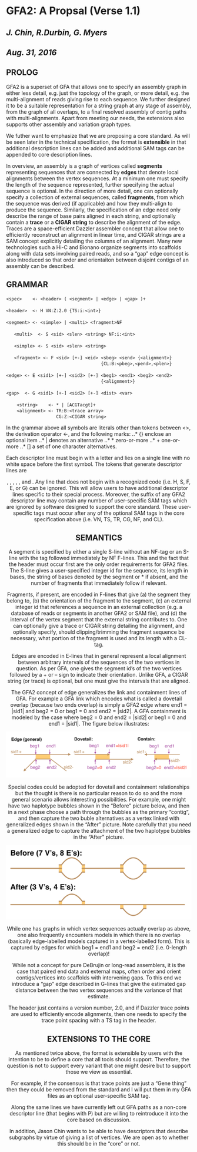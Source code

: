 # **GFA2: A Propsal (Verse 1.1)**
## *J. Chin, R.Durbin, G. Myers*
## *Aug. 31, 2016*

## PROLOG

GFA2 is a superset of GFA that allows one to specify an assembly graph in either less detail,
e.g. just the topology of the graph, or more detail, e.g. the multi-alignment of reads giving
rise to each sequence.  We further designed it to be a suitable representation for a string
graph at any stage of assembly, from the graph of all overlaps, to a final resolved assembly
of contig paths with multi-alignments.  Apart from meeting our needs, the extensions also
supports other assembly and variation graph types.

We futher want to emphasize that we are proposing a core standard.  As will be seen later in
the technical specification, the format is **extensible** in that additional description lines
can be added and additional SAM tags can be appended to core description lines.

In overview, an assembly is a graph of vertices called **segments** representing sequences
that are connected by **edges** that denote local alignments between the vertex sequences.
At a minimum one must specify the length of the sequence represented, further specifying the
actual sequence is optional.  In the direction of more detail, one can optionally specify a
collection of external sequences, called **fragments**, from which the sequence was derived (if
applicable) and how they multi-align to produce the sequence.  Similarly, the specification
of an edge need only describe the range of base pairs aligned in each string, and optionally
contain a **trace** or a **CIGAR string** to describe the alignment of the edge.  Traces are a
space-efficient Dazzler assembler concept that allow one to efficiently reconstruct an
alignment in linear time, and CIGAR strings are a SAM concept explicitly detailing the
columns of an alignment.  Many new technologies such a Hi-C and Bionano organize segments
into scaffolds along with data sets involving paired reads, and so a “gap” edge concept is
also introduced so that order and orientaiton between disjoint contigs of an assembly can
be described.

## GRAMMAR

```
<spec>    <- <header> ( <segment> | <edge> | <gap> )+

<header>  <- H VN:Z:2.0 {TS:i:<int>}

<segment> <- <simple> | <multi> <fragment>NF
 
   <multi>  <- S <sid> <slen> <string> NF:i:<int> 
 
   <simple> <- S <sid> <slen> <string>

   <fragment> <- F <sid> [+-] <eid> <sbeg> <send> {<alignment>}
                                    {CL:B:<pbeg>,<pend>,<plen>}

<edge> <- E <sid1> [+-] <sid2> [+-] <beg1> <end1> <beg2> <end2>
                                    {<alignment>}

<gap>  <- G <sid1> [+-] <sid2> [+-] <dist> <var>

    <string>    <- * | [ACGTacgt]+
    <alignment> <- TR:B:<trace array>
                   CG:Z:<CIGAR string>
```

In the grammar above all symbols are literals other than tokens between <>, the derivation
operator <-, and the following marks:
..* {} enclose an optional item
..* | denotes an alternative
..* * zero-or-more
..* + one-or-more
..* [] a set of one character alternatives.

Each descriptor line must begin with a letter and lies on a single line with no white space
before the first symbol.   The tokens that generate descriptor lines are <header>, <multi>,
<simple>, <fragment>, <edge>, and <gap>.
Any line that does not begin with a recognized code (i.e. H, S, F, E, or G) can be ignored.
This will allow users to have additional descriptor lines specific to their special process.
Moreover, the suffix of any GFA2 descriptor line may contain any number of user-specific SAM
tags which are ignored by software designed to support the core standard.  These user-specific
tags must occur after any of the optional SAM tags in the core specification above
(i.e. VN, TS, TR, CG, NF, and CL).  

## SEMANTICS

A segment is specified by either a single S-line without an NF-tag or an S-line with the tag
followed immediately by NF F-lines.  This and the fact that the header must occur first are the
only order requirements for GFA2 files. The S-line gives a user-specified integer id for the
sequence, its length in bases, the string of bases denoted by the segment or * if absent, and
the number of fragments that immediately follow if relevant.

Fragments, if present, are encoded in F-lines that give (a) the segment they belong to, (b) the
orientation of the fragment to the segment, (c) an external integer id that references a sequence
in an external collection (e.g. a database of reads or segments in another GFA2 or SAM file),
and (d) the interval of the vertex segment that the external string contributes to.  One can
optionally give a trace or CIGAR string detailing the alignment, and optionally specify, should
clipping/trimming the fragment sequence be necessary, what portion of the fragment is used and
its length with a CL-tag.

Edges are encoded in E-lines that in general represent a local alignment between arbitrary
intervals of the sequences of the two vertices in question. As per GFA, one gives the segment
id’s of the two vertices followed by a + or – sign to indicate their orientation.  Unlike GFA,
a CIGAR string (or trace) is optional, but one must give the intervals that are aligned.

The GFA2 concept of edge generalizes the link and containment lines of GFA.  For example a GFA
link which encodes what is called a dovetail overlap (because two ends overlap) is simply a GFA2
edge where end1 = |sid1| and beg2 = 0 or beg1 = 0 and end2 = |sid2|.   A GFA containment is
modeled by the case where beg2 = 0 and end2 = |sid2| or beg1 = 0 and end1 = |sid1|.  The figure
below illustrates:

![Fig. 1](GFA2.Fig1.png)

Special codes could be adopted for dovetail and containment relationships but the thought is
there is no particular reason to do so and the more general scenario allows interesting
possibilities.  For example, one might have two haplotype bubbles shown in the “Before”
picture below, and then in a next phase choose a path through the bubbles as the
primary “contig”, and then capture the two buble alternatives as a vertex linked with
generalized edges shown in the “After” picture.  Note carefully that you need a generalized
edge to capture the attachment of the two haplotype bubbles in the “After” picture.

![Fig. 2](GFA2.Fig2.png)
 
While one has graphs in which vertex sequences actually overlap as above, one also frequently
encounters models in which there is no overlap (basically edge-labelled models captured in a
vertex-labelled form).  This is captured by edges for which beg1 = end1 and beg2 = end2 (i.e.
0-length overlap)!

While not a concept for pure DeBrujin or long-read assemblers, it is the case that paired end
data and external maps, often order and orient contigs/vertices into scaffolds with
intervening gaps.  To this end we introduce a “gap” edge described in G-lines that give the
estimated gap distance between the two vertex sequences and the variance of that estimate.

The header just contains a version number, 2.0, and if Dazzler trace points are used to
efficiently encode alignments, then one needs to specify the trace point spacing with a
TS tag in the header.

## EXTENSIONS TO THE CORE

As mentioned twice above, the format is extensible by users with the intention to be to
define a core that all tools should support.  Therefore, the question is not to support
every variant that one might desire but to support those we view as essential.

For example, if the consensus is that trace points are just a “Gene thing” then they could
be removed from the standard and I will put them in my GFA files as an optional user-specific
SAM tag.

Along the same lines we have currently left out GFA paths as a non-core descriptor line (that
begins with P) but are willing to reintroduce it into the core based on discussion.

In addition, Jason Chin wants to be able to have descriptors that describe subgraphs by
virtue of giving a list of vertices.  We are open as to whether this should be in the
“core” or not.
